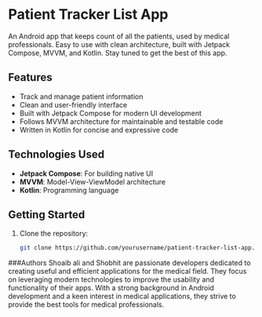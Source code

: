 # Patient Tracker List App

An Android app that keeps count of all the patients, used by medical professionals. Easy to use with clean architecture, built with Jetpack Compose, MVVM, and Kotlin. Stay tuned to get the best of this app.

## Features

- Track and manage patient information
- Clean and user-friendly interface
- Built with Jetpack Compose for modern UI development
- Follows MVVM architecture for maintainable and testable code
- Written in Kotlin for concise and expressive code

## Technologies Used

- **Jetpack Compose**: For building native UI
- **MVVM**: Model-View-ViewModel architecture
- **Kotlin**: Programming language

## Getting Started

1. Clone the repository:
   ```sh
   git clone https://github.com/yourusername/patient-tracker-list-app.git


###Authors
Shoaib ali and Shobhit are passionate developers dedicated to creating useful and efficient applications for the medical field. They focus on leveraging modern technologies to improve the usability and functionality of their apps. With a strong background in Android development and a keen interest in medical applications, they strive to provide the best tools for medical professionals.
